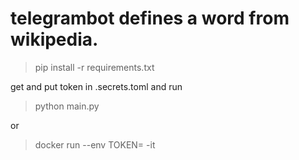 
# telegrambot defines a word from wikipedia.

>pip install -r requirements.txt

get and put token in .secrets.toml and run

> python main.py

or
> docker run --env TOKEN=<your token> -it <image>